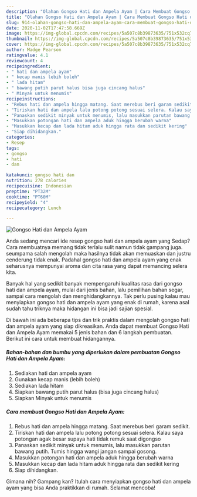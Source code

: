 ```yaml
---
description: "Olahan Gongso Hati dan Ampela Ayam | Cara Membuat Gongso Hati dan Ampela Ayam Yang Paling Enak"
title: "Olahan Gongso Hati dan Ampela Ayam | Cara Membuat Gongso Hati dan Ampela Ayam Yang Paling Enak"
slug: 914-olahan-gongso-hati-dan-ampela-ayam-cara-membuat-gongso-hati-dan-ampela-ayam-yang-paling-enak
date: 2020-11-02T17:47:58.669Z
image: https://img-global.cpcdn.com/recipes/5a507c8b39873635/751x532cq70/gongso-hati-dan-ampela-ayam-foto-resep-utama.jpg
thumbnail: https://img-global.cpcdn.com/recipes/5a507c8b39873635/751x532cq70/gongso-hati-dan-ampela-ayam-foto-resep-utama.jpg
cover: https://img-global.cpcdn.com/recipes/5a507c8b39873635/751x532cq70/gongso-hati-dan-ampela-ayam-foto-resep-utama.jpg
author: Madge Pearson
ratingvalue: 4.1
reviewcount: 4
recipeingredient:
- " hati dan ampela ayam"
- " kecap manis lebih boleh"
- " lada hitam"
- " bawang putih parut halus bisa juga cincang halus"
- " Minyak untuk menumis"
recipeinstructions:
- "Rebus hati dan ampela hingga matang. Saat merebus beri garam sedikit."
- "Tiriskan hati dan ampela lalu potong potong sesuai selera. Kalau saya potongan agak besar supaya hati tidak remuk saat digongso"
- "Panaskan sedikit minyak untuk menumis, lalu masukkan parutan bawang putih. Tumis hingga wangi jangan sampai gosong."
- "Masukkan potongan hati dan ampela aduk hingga berubah warna"
- "Masukkan kecap dan lada hitam aduk hingga rata dan sedikit kering"
- "Siap dihidangkan."
categories:
- Resep
tags:
- gongso
- hati
- dan

katakunci: gongso hati dan 
nutrition: 278 calories
recipecuisine: Indonesian
preptime: "PT32M"
cooktime: "PT60M"
recipeyield: "4"
recipecategory: Lunch

---
```



![Gongso Hati dan Ampela Ayam](https://img-global.cpcdn.com/recipes/5a507c8b39873635/751x532cq70/gongso-hati-dan-ampela-ayam-foto-resep-utama.jpg)

Anda sedang mencari ide resep gongso hati dan ampela ayam yang Sedap? Cara membuatnya memang tidak terlalu sulit namun tidak gampang juga. seumpama salah mengolah maka hasilnya tidak akan memuaskan dan justru cenderung tidak enak. Padahal gongso hati dan ampela ayam yang enak seharusnya mempunyai aroma dan cita rasa yang dapat memancing selera kita.

Banyak hal yang sedikit banyak mempengaruhi kualitas rasa dari gongso hati dan ampela ayam, mulai dari jenis bahan, lalu pemilihan bahan segar, sampai cara mengolah dan menghidangkannya. Tak perlu pusing kalau mau menyiapkan gongso hati dan ampela ayam yang enak di rumah, karena asal sudah tahu triknya maka hidangan ini bisa jadi sajian spesial.




Di bawah ini ada beberapa tips dan trik praktis dalam mengolah gongso hati dan ampela ayam yang siap dikreasikan. Anda dapat membuat Gongso Hati dan Ampela Ayam memakai 5 jenis bahan dan 6 langkah pembuatan. Berikut ini cara untuk membuat hidangannya.

<!--inarticleads1-->

##### Bahan-bahan dan bumbu yang diperlukan dalam pembuatan Gongso Hati dan Ampela Ayam:

1. Sediakan  hati dan ampela ayam
1. Gunakan  kecap manis (lebih boleh)
1. Sediakan  lada hitam
1. Siapkan  bawang putih parut halus (bisa juga cincang halus)
1. Siapkan  Minyak untuk menumis




<!--inarticleads2-->

##### Cara membuat Gongso Hati dan Ampela Ayam:

1. Rebus hati dan ampela hingga matang. Saat merebus beri garam sedikit.
1. Tiriskan hati dan ampela lalu potong potong sesuai selera. Kalau saya potongan agak besar supaya hati tidak remuk saat digongso
1. Panaskan sedikit minyak untuk menumis, lalu masukkan parutan bawang putih. Tumis hingga wangi jangan sampai gosong.
1. Masukkan potongan hati dan ampela aduk hingga berubah warna
1. Masukkan kecap dan lada hitam aduk hingga rata dan sedikit kering
1. Siap dihidangkan.




Gimana nih? Gampang kan? Itulah cara menyiapkan gongso hati dan ampela ayam yang bisa Anda praktikkan di rumah. Selamat mencoba!

